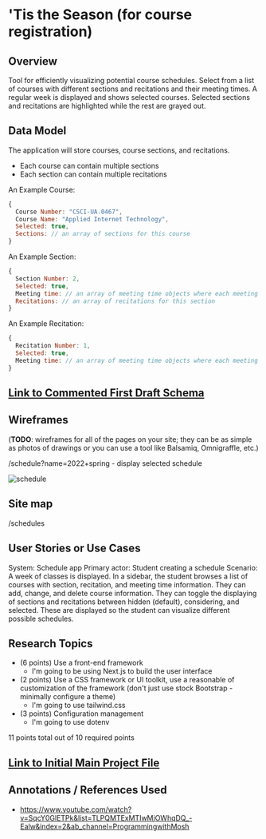 # 'Tis the Season (for course registration) 

## Overview

Tool for efficiently visualizing potential course schedules. Select from a list of courses with different sections and recitations and their meeting times. A regular week is displayed and shows selected courses. Selected sections and recitations are highlighted while the rest are grayed out.

## Data Model

The application will store courses, course sections, and recitations.

* Each course can contain multiple sections
* Each section can contain multiple recitations

An Example Course:

```javascript
{
  Course Number: "CSCI-UA.0467",
  Course Name: "Applied Internet Technology",
  Selected: true,
  Sections: // an array of sections for this course
}
```

An Example Section:

```javascript
{
  Section Number: 2,
  Selected: true,
  Meeting time: // an array of meeting time objects where each meeting time contains a day of the week, a start time, and an end time,
  Recitations: // an array of recitations for this section
}
```

An Example Recitation:

```javascript
{
  Recitation Number: 1,
  Selected: true,
  Meeting time: // an array of meeting time objects where each meeting time contains a day of the week, a start time, and an end time,
}
```


## [Link to Commented First Draft Schema](db.mjs)

## Wireframes

(__TODO__: wireframes for all of the pages on your site; they can be as simple as photos of drawings or you can use a tool like Balsamiq, Omnigraffle, etc.)

/schedule?name=2022+spring - display selected schedule

![schedule](documentation/schedule_2022_spring.png)

## Site map

/schedules

## User Stories or Use Cases

System: Schedule app
Primary actor: Student creating a schedule
Scenario: A week of classes is displayed. In a sidebar, the student browses a list of courses with section, recitation, and meeting time information. They can add, change, and delete course information. They can toggle the displaying of sections and recitations between hidden \(default\), considering, and selected. These are displayed so the student can visualize different possible schedules.

## Research Topics

* (6 points) Use a front-end framework
    * I'm going to be using Next.js to build the user interface
* (2 points) Use a CSS framework or UI toolkit, use a reasonable of customization of the framework (don't just use stock Bootstrap - minimally configure a theme)
    * I'm going to use tailwind.css
* (3 points) Configuration management
    * I'm going to use dotenv




11 points total out of 10 required points


## [Link to Initial Main Project File](app.mjs) 

## Annotations / References Used

* https://www.youtube.com/watch?v=SqcY0GlETPk&list=TLPQMTExMTIwMjOWhqDQ_-Ealw&index=2&ab_channel=ProgrammingwithMosh

